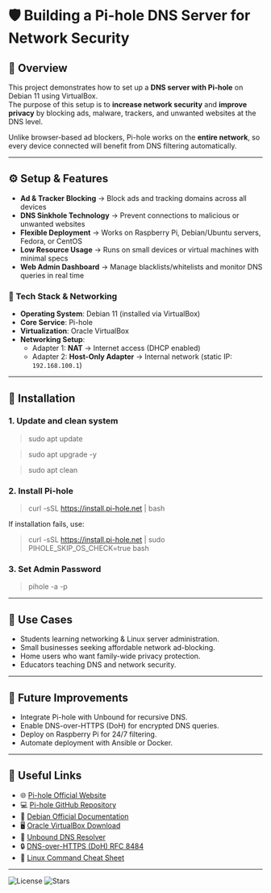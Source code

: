 # 🛡️ Building a Pi-hole DNS Server for Network Security

## 📌 Overview
This project demonstrates how to set up a **DNS server with Pi-hole** on Debian 11 using VirtualBox.  
The purpose of this setup is to **increase network security** and **improve privacy** by blocking ads, malware, trackers, and unwanted websites at the DNS level.  

Unlike browser-based ad blockers, Pi-hole works on the **entire network**, so every device connected will benefit from DNS filtering automatically.  

---

## ⚙️ Setup & Features
- **Ad & Tracker Blocking** → Block ads and tracking domains across all devices  
- **DNS Sinkhole Technology** → Prevent connections to malicious or unwanted websites  
- **Flexible Deployment** → Works on Raspberry Pi, Debian/Ubuntu servers, Fedora, or CentOS  
- **Low Resource Usage** → Runs on small devices or virtual machines with minimal specs  
- **Web Admin Dashboard** → Manage blacklists/whitelists and monitor DNS queries in real time  

### 🔧 Tech Stack & Networking
- **Operating System**: Debian 11 (installed via VirtualBox)  
- **Core Service**: Pi-hole  
- **Virtualization**: Oracle VirtualBox  
- **Networking Setup**:
  - Adapter 1: **NAT** → Internet access (DHCP enabled)  
  - Adapter 2: **Host-Only Adapter** → Internal network (static IP: `192.168.100.1`)  

---

## 🚀 Installation

### 1. Update and clean system
> sudo apt update

> sudo apt upgrade -y

> sudo apt clean

### 2. Install Pi-hole
> curl -sSL https://install.pi-hole.net | bash

If installation fails, use:

> curl -sSL https://install.pi-hole.net | sudo PIHOLE_SKIP_OS_CHECK=true bash

### 3. Set Admin Password
> pihole -a -p

---

## 🎯 Use Cases

- Students learning networking & Linux server administration.
- Small businesses seeking affordable network ad-blocking.
- Home users who want family-wide privacy protection.
- Educators teaching DNS and network security.

---

## 🔮 Future Improvements

- Integrate Pi-hole with Unbound for recursive DNS.
- Enable DNS-over-HTTPS (DoH) for encrypted DNS queries.
- Deploy on Raspberry Pi for 24/7 filtering.
- Automate deployment with Ansible or Docker.

---

## 🔗 Useful Links

- 🌐 [Pi-hole Official Website](https://pi-hole.net/)  
- 💻 [Pi-hole GitHub Repository](https://github.com/pi-hole/pi-hole)  
- 📖 [Debian Official Documentation](https://www.debian.org/doc/)  
- 🖥️ [Oracle VirtualBox Download](https://www.virtualbox.org/)  
- 📡 [Unbound DNS Resolver](https://www.nlnetlabs.nl/projects/unbound/about/)  
- 🔒 [DNS-over-HTTPS (DoH) RFC 8484](https://datatracker.ietf.org/doc/html/rfc8484)  
- 🐧 [Linux Command Cheat Sheet](https://linuxcommand.org/lc3_learning_the_shell.php)  

---

![License](https://img.shields.io/github/license/DikyMartin/DNSServer-with-Pi-hole)
![Stars](https://img.shields.io/github/stars/DikyMartin/DNSServer-with-Pi-hole)
